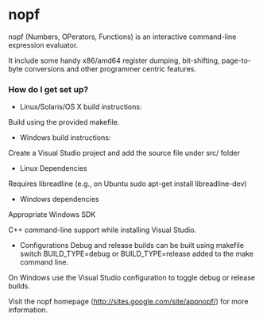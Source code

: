 # nopf #

nopf (Numbers, OPerators, Functions) is an interactive command-line expression evaluator.

It include some handy x86/amd64 register dumping, bit-shifting, page-to-byte conversions and other programmer centric features.

### How do I get set up? ###

* Linux/Solaris/OS X build instructions:

 Build using the provided makefile.
 
* Windows build instructions:
 
 Create a Visual Studio project and add the source file under src/ folder

* Linux Dependencies
 
 Requires libreadline (e.g., on Ubuntu sudo apt-get install libreadline-dev)

* Windows dependencies
 
 Appropriate Windows SDK
 
 C++ command-line support while installing Visual Studio.

* Configurations
 Debug and release builds can be built using makefile switch BUILD_TYPE=debug or BUILD_TYPE=release added to the make command line.
 
 On Windows use the Visual Studio configuration to toggle debug or release builds.
 
 Visit the nopf homepage (http://sites.google.com/site/appnopf/) for more information.
 